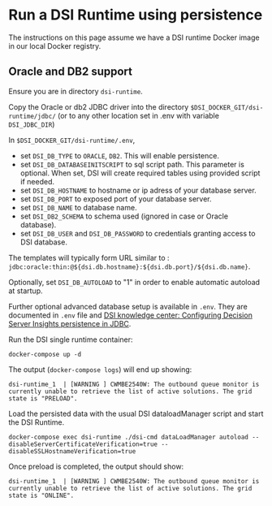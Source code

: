 # Run a DSI Runtime using persistence

The instructions on this page assume we have a DSI runtime Docker image in our local Docker registry.

## Oracle and DB2 support 

Ensure you are in directory `dsi-runtime`.

Copy the Oracle or db2 JDBC driver into the directory
`$DSI_DOCKER_GIT/dsi-runtime/jdbc/` (or to any other location set in .env with variable `DSI_JDBC_DIR`)

In `$DSI_DOCKER_GIT/dsi-runtime/.env`, 
  * set `DSI_DB_TYPE` to `ORACLE`, `DB2`. This will enable persistence.
  * set `DSI_DB_DATABASEINITSCRIPT` to sql script path. This parameter is optional. When set, DSI will create required tables using provided script if needed. 
  * set `DSI_DB_HOSTNAME` to hostname or ip adress of your database server.
  * set `DSI_DB_PORT` to exposed port of your database server.
  * set `DSI_DB_NAME` to database name.
  * set `DSI_DB2_SCHEMA` to schema used (ignored in case or Oracle database).
  * set `DSI_DB_USER` and `DSI_DB_PASSWORD` to credentials granting access to DSI database.

The templates will typically form URL similar to : `jdbc:oracle:thin:@${dsi.db.hostname}:${dsi.db.port}/${dsi.db.name}`.

Optionally, set `DSI_DB_AUTOLOAD` to "1" in order to enable automatic autoload at startup.

Further optional advanced database setup is available in `.env`. They are documented in `.env` file and [DSI knowledge center: Configuring Decision Server Insights persistence in JDBC](https://www.ibm.com/support/knowledgecenter/en/SSQP76_8.10.1/com.ibm.odm.itoa.config/topics/tsk_register_loader_callback_prod.html).

Run the DSI single runtime container:

`docker-compose up -d`

The output (`docker-compose logs`) will end up showing: 
```
dsi-runtime_1  | [WARNING ] CWMBE2540W: The outbound queue monitor is currently unable to retrieve the list of active solutions. The grid state is "PRELOAD".
```

Load the persisted data with the usual DSI dataloadManager script and start the DSI Runtime.

`docker-compose exec dsi-runtime ./dsi-cmd dataLoadManager autoload --disableServerCertificateVerification=true --disableSSLHostnameVerification=true`

Once preload is completed, the output should show:

```
dsi-runtime_1  | [WARNING ] CWMBE2540W: The outbound queue monitor is currently unable to retrieve the list of active solutions. The grid state is "ONLINE".
```
